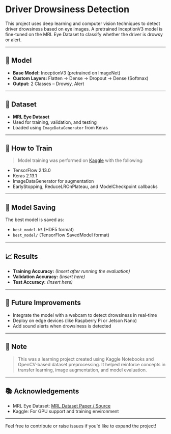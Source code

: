 # Driver Drowsiness Detection

This project uses deep learning and computer vision techniques to detect driver drowsiness based on eye images. A pretrained InceptionV3 model is fine-tuned on the MRL Eye Dataset to classify whether the driver is drowsy or alert.

---

## 🧠 Model
- **Base Model:** InceptionV3 (pretrained on ImageNet)
- **Custom Layers:** Flatten → Dense → Dropout → Dense (Softmax)
- **Output:** 2 Classes – Drowsy, Alert

---

## 📁 Dataset
- **MRL Eye Dataset**
- Used for training, validation, and testing
- Loaded using `ImageDataGenerator` from Keras

---

## 🔧 How to Train

> Model training was performed on [Kaggle](https://www.kaggle.com) with the following:
- TensorFlow 2.13.0
- Keras 2.13.1
- ImageDataGenerator for augmentation
- EarlyStopping, ReduceLROnPlateau, and ModelCheckpoint callbacks

---

## 💾 Model Saving

The best model is saved as:
- `best_model.h5` (HDF5 format)
- `best_model/` (TensorFlow SavedModel format)

---

## 📈 Results

- **Training Accuracy:** _(Insert after running the evaluation)_
- **Validation Accuracy:** _(Insert here)_
- **Test Accuracy:** _(Insert here)_

---

## 🚀 Future Improvements

- Integrate the model with a webcam to detect drowsiness in real-time
- Deploy on edge devices (like Raspberry Pi or Jetson Nano)
- Add sound alerts when drowsiness is detected

---

## 📌 Note

> This was a learning project created using Kaggle Notebooks and OpenCV-based dataset preprocessing. It helped reinforce concepts in transfer learning, image augmentation, and model evaluation.

---

## 📚 Acknowledgements

- MRL Eye Dataset: [MRL Dataset Paper / Source]([https://](https://universe.roboflow.com/mrl-eye-dataset-rwrm0))
- Kaggle: For GPU support and training environment

---

Feel free to contribute or raise issues if you'd like to expand the project!
